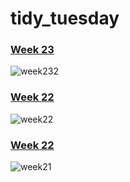 # tidy_tuesday 

### [Week 23](https://github.com/tch8/tidy_tuesday/blob/main/Tidy%20Tuesday%20Week%2023.Rmd) 

![week232](https://user-images.githubusercontent.com/85037863/121379456-0840f080-c912-11eb-8b7c-78501bb5d5e6.png)

### [Week 22](https://github.com/tch8/tidy_tuesday/blob/main/Tidy%20Tuesday%20Week%2022.Rmd)

![week22](https://user-images.githubusercontent.com/85037863/121379591-2dcdfa00-c912-11eb-8619-07ef6fa6a7a0.png)

### [Week 22](https://github.com/tch8/tidy_tuesday/blob/main/Tidy%20Tuesday%20Week%2021.Rmd)

![week21](https://user-images.githubusercontent.com/85037863/121380016-8ac9b000-c912-11eb-88d9-a1801c244896.png)
